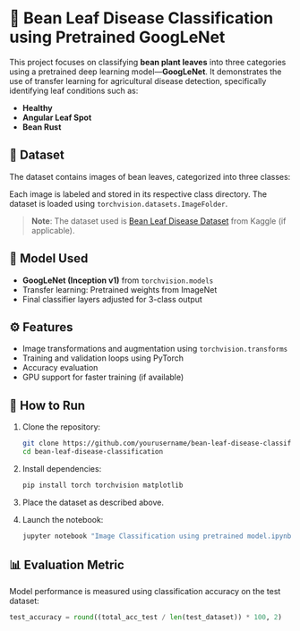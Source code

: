 # 🫘 Bean Leaf Disease Classification using Pretrained GoogLeNet

This project focuses on classifying **bean plant leaves** into three categories using a pretrained deep learning model—**GoogLeNet**. It demonstrates the use of transfer learning for agricultural disease detection, specifically identifying leaf conditions such as:

- **Healthy**
- **Angular Leaf Spot**
- **Bean Rust**

## 📁 Dataset

The dataset contains images of bean leaves, categorized into three classes:

Each image is labeled and stored in its respective class directory. The dataset is loaded using `torchvision.datasets.ImageFolder`.

> **Note**: The dataset used is [Bean Leaf Disease Dataset](https://www.kaggle.com/datasets/emmarex/plantdisease) from Kaggle (if applicable).

## 🧠 Model Used

- **GoogLeNet (Inception v1)** from `torchvision.models`
- Transfer learning: Pretrained weights from ImageNet
- Final classifier layers adjusted for 3-class output

## ⚙️ Features

- Image transformations and augmentation using `torchvision.transforms`
- Training and validation loops using PyTorch
- Accuracy evaluation
- GPU support for faster training (if available)

## 🚀 How to Run

1. Clone the repository:
    ```bash
    git clone https://github.com/yourusername/bean-leaf-disease-classification.git
    cd bean-leaf-disease-classification
    ```

2. Install dependencies:
    ```bash
    pip install torch torchvision matplotlib
    ```

3. Place the dataset as described above.

4. Launch the notebook:
    ```bash
    jupyter notebook "Image Classification using pretrained model.ipynb"
    ```

## 📊 Evaluation Metric

Model performance is measured using classification accuracy on the test dataset:

```python
test_accuracy = round((total_acc_test / len(test_dataset)) * 100, 2)
